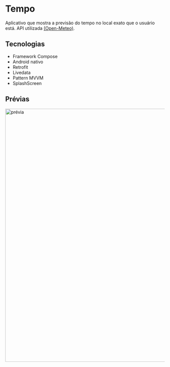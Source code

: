 # Tempo
Aplicativo que mostra a previsão do tempo no local exato que o usuário está.
API utilizada [(Open-Meteo)](https://open-meteo.com/).

## Tecnologias
- Framework Compose
- Android nativo
- Retrofit
- Livedata
- Pattern MVVM
- SplashScreen

## Prévias
<img src="https://raw.githubusercontent.com/hugonscm/Tempo/master/pr%C3%A9vias.png" alt="prévia" min-width="800px" max-width="800px" width="800px" >
